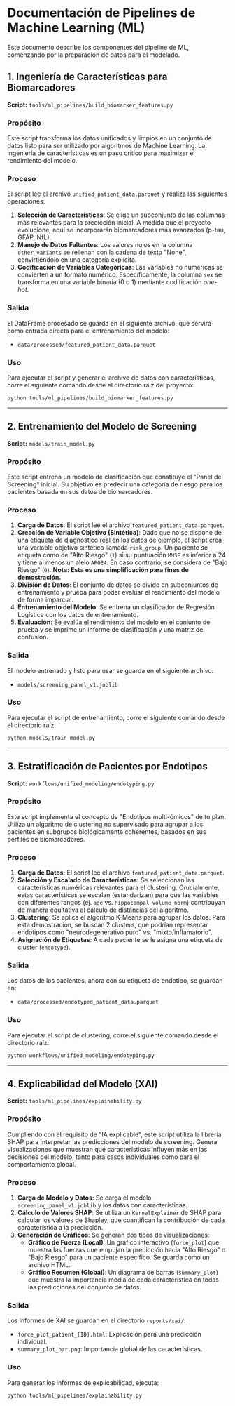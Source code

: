 # Documentación de Pipelines de Machine Learning (ML)

Este documento describe los componentes del pipeline de ML, comenzando por la preparación de datos para el modelado.

## 1. Ingeniería de Características para Biomarcadores

**Script:** `tools/ml_pipelines/build_biomarker_features.py`

### Propósito

Este script transforma los datos unificados y limpios en un conjunto de datos listo para ser utilizado por algoritmos de Machine Learning. La ingeniería de características es un paso crítico para maximizar el rendimiento del modelo.

### Proceso

El script lee el archivo `unified_patient_data.parquet` y realiza las siguientes operaciones:

1.  **Selección de Características**: Se elige un subconjunto de las columnas más relevantes para la predicción inicial. A medida que el proyecto evolucione, aquí se incorporarán biomarcadores más avanzados (p-tau, GFAP, NfL).
2.  **Manejo de Datos Faltantes**: Los valores nulos en la columna `other_variants` se rellenan con la cadena de texto "None", convirtiéndolo en una categoría explícita.
3.  **Codificación de Variables Categóricas**: Las variables no numéricas se convierten a un formato numérico. Específicamente, la columna `sex` se transforma en una variable binaria (0 o 1) mediante codificación *one-hot*.

### Salida

El DataFrame procesado se guarda en el siguiente archivo, que servirá como entrada directa para el entrenamiento del modelo:

*   `data/processed/featured_patient_data.parquet`

### Uso

Para ejecutar el script y generar el archivo de datos con características, corre el siguiente comando desde el directorio raíz del proyecto:

```bash
python tools/ml_pipelines/build_biomarker_features.py
```

---

## 2. Entrenamiento del Modelo de Screening

**Script:** `models/train_model.py`

### Propósito

Este script entrena un modelo de clasificación que constituye el "Panel de Screening" inicial. Su objetivo es predecir una categoría de riesgo para los pacientes basada en sus datos de biomarcadores.

### Proceso

1.  **Carga de Datos**: El script lee el archivo `featured_patient_data.parquet`.
2.  **Creación de Variable Objetivo (Sintética)**: Dado que no se dispone de una etiqueta de diagnóstico real en los datos de ejemplo, el script crea una variable objetivo sintética llamada `risk_group`. Un paciente se etiqueta como de "Alto Riesgo" (`1`) si su puntuación `MMSE` es inferior a 24 y tiene al menos un alelo `APOE4`. En caso contrario, se considera de "Bajo Riesgo" (`0`). **Nota: Esta es una simplificación para fines de demostración.**
3.  **División de Datos**: El conjunto de datos se divide en subconjuntos de entrenamiento y prueba para poder evaluar el rendimiento del modelo de forma imparcial.
4.  **Entrenamiento del Modelo**: Se entrena un clasificador de Regresión Logística con los datos de entrenamiento.
5.  **Evaluación**: Se evalúa el rendimiento del modelo en el conjunto de prueba y se imprime un informe de clasificación y una matriz de confusión.

### Salida

El modelo entrenado y listo para usar se guarda en el siguiente archivo:

*   `models/screening_panel_v1.joblib`

### Uso

Para ejecutar el script de entrenamiento, corre el siguiente comando desde el directorio raíz:

```bash
python models/train_model.py
```

---

## 3. Estratificación de Pacientes por Endotipos

**Script:** `workflows/unified_modeling/endotyping.py`

### Propósito

Este script implementa el concepto de "Endotipos multi-ómicos" de tu plan. Utiliza un algoritmo de clustering no supervisado para agrupar a los pacientes en subgrupos biológicamente coherentes, basados en sus perfiles de biomarcadores.

### Proceso

1.  **Carga de Datos**: El script lee el archivo `featured_patient_data.parquet`.
2.  **Selección y Escalado de Características**: Se seleccionan las características numéricas relevantes para el clustering. Crucialmente, estas características se escalan (estandarizan) para que las variables con diferentes rangos (ej. `age` vs. `hippocampal_volume_norm`) contribuyan de manera equitativa al cálculo de distancias del algoritmo.
3.  **Clustering**: Se aplica el algoritmo K-Means para agrupar los datos. Para esta demostración, se buscan 2 clusters, que podrían representar endotipos como "neurodegenerativo puro" vs. "mixto/inflamatorio".
4.  **Asignación de Etiquetas**: A cada paciente se le asigna una etiqueta de cluster (`endotype`).

### Salida

Los datos de los pacientes, ahora con su etiqueta de endotipo, se guardan en:

*   `data/processed/endotyped_patient_data.parquet`

### Uso

Para ejecutar el script de clustering, corre el siguiente comando desde el directorio raíz:

```bash
python workflows/unified_modeling/endotyping.py
```

---

## 4. Explicabilidad del Modelo (XAI)

**Script:** `tools/ml_pipelines/explainability.py`

### Propósito

Cumpliendo con el requisito de "IA explicable", este script utiliza la librería SHAP para interpretar las predicciones del modelo de screening. Genera visualizaciones que muestran qué características influyen más en las decisiones del modelo, tanto para casos individuales como para el comportamiento global.

### Proceso

1.  **Carga de Modelo y Datos**: Se carga el modelo `screening_panel_v1.joblib` y los datos con características.
2.  **Cálculo de Valores SHAP**: Se utiliza un `KernelExplainer` de SHAP para calcular los valores de Shapley, que cuantifican la contribución de cada característica a la predicción.
3.  **Generación de Gráficos**: Se generan dos tipos de visualizaciones:
    *   **Gráfico de Fuerza (Local)**: Un gráfico interactivo (`force_plot`) que muestra las fuerzas que empujan la predicción hacia "Alto Riesgo" o "Bajo Riesgo" para un paciente específico. Se guarda como un archivo HTML.
    *   **Gráfico Resumen (Global)**: Un diagrama de barras (`summary_plot`) que muestra la importancia media de cada característica en todas las predicciones del conjunto de datos.

### Salida

Los informes de XAI se guardan en el directorio `reports/xai/`:

*   `force_plot_patient_[ID].html`: Explicación para una predicción individual.
*   `summary_plot_bar.png`: Importancia global de las características.

### Uso

Para generar los informes de explicabilidad, ejecuta:

```bash
python tools/ml_pipelines/explainability.py
```
